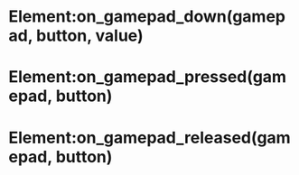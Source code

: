 # Element:on_gamepad_down(gamepad, button, value)

# Element:on_gamepad_pressed(gamepad, button)

# Element:on_gamepad_released(gamepad, button)
